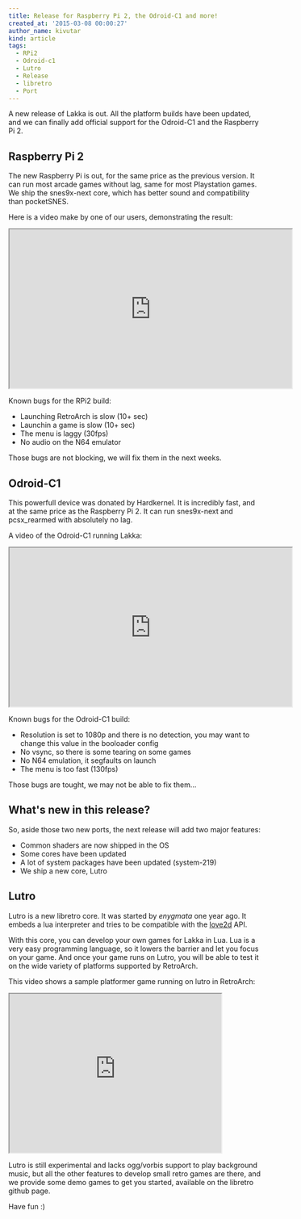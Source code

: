 ```yaml
---
title: Release for Raspberry Pi 2, the Odroid-C1 and more!
created_at: '2015-03-08 00:00:27'
author_name: kivutar
kind: article
tags:
  - RPi2
  - Odroid-c1
  - Lutro
  - Release
  - libretro
  - Port
---
```


A new release of Lakka is out. All the platform builds have been updated, and we can finally add official support for the Odroid-C1 and the Raspberry Pi 2.

## Raspberry Pi 2

The new Raspberry Pi is out, for the same price as the previous version. It can run most arcade games without lag, same for most Playstation games.
We ship the snes9x-next core, which has better sound and compatibility than pocketSNES.

Here is a video make by one of our users, demonstrating the result:

<iframe width="560" height="315" src="https://www.youtube.com/embed/R8FuEXmL34s" allowfullscreen></iframe>

Known bugs for the RPi2 build:

 * Launching RetroArch is slow (10+ sec)
 * Launchin a game is slow (10+ sec)
 * The menu is laggy (30fps)
 * No audio on the N64 emulator

Those bugs are not blocking, we will fix them in the next weeks.

## Odroid-C1

This powerfull device was donated by Hardkernel. It is incredibly fast, and at the same price as the Raspberry Pi 2. It can run snes9x-next and pcsx_rearmed with absolutely no lag.

A video of the Odroid-C1 running Lakka:

<iframe width="560" height="315" src="https://www.youtube.com/embed/ZFWbEIA7w8Q" allowfullscreen></iframe>

Known bugs for the Odroid-C1 build:

 * Resolution is set to 1080p and there is no detection, you may want to change this value in the booloader config
 * No vsync, so there is some tearing on some games
 * No N64 emulation, it segfaults on launch
 * The menu is too fast (130fps)

Those bugs are tought, we may not be able to fix them… 

## What's new in this release?

So, aside those two new ports, the next release will add two major features:

 * Common shaders are now shipped in the OS
 * Some cores have been updated
 * A lot of system packages have been updated (system-219)
 * We ship a new core, Lutro

## Lutro

Lutro is a new libretro core. It was started by *enygmata* one year ago. It embeds a lua interpreter and tries to be compatible with the [love2d](https://love2d.org/) API.

With this core, you can develop your own games for Lakka in Lua. Lua is a very easy programming language, so it lowers the barrier and let you focus on your game. And once your game runs on Lutro, you will be able to test it on the wide variety of platforms supported by RetroArch.

This video shows a sample platformer game running on lutro in RetroArch:

<iframe width="420" height="315" src="https://www.youtube.com/embed/n6eLX_GPXGg" allowfullscreen></iframe>

Lutro is still experimental and lacks ogg/vorbis support to play background music, but all the other features to develop small retro games are there, and we provide some demo games to get you started, available on the libretro github page.

Have fun :)
